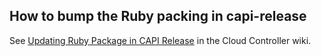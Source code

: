 ## How to bump the Ruby packing in capi-release

See [Updating Ruby Package in CAPI Release](https://github.com/cloudfoundry/cloud_controller_ng/wiki/Updating-Ruby-Package-in-CAPI-Release) in the Cloud Controller wiki.
